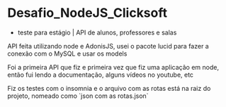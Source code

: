 # Desafio_NodeJS_Clicksoft
- teste para estágio | API de alunos, professores e salas

<p>API feita utilizando node e AdonisJS, usei o pacote lucid para fazer a conexão com o MySQL e usar os models</p>

<p>Foi a primeira API que fiz e primeira vez que fiz uma aplicação em node, então fui lendo a documentação, alguns vídeos no youtube, etc</p>

<p>Fiz os testes com o insomnia e o arquivo com as rotas está na raiz do projeto, nomeado como `json com as rotas.json`</p>